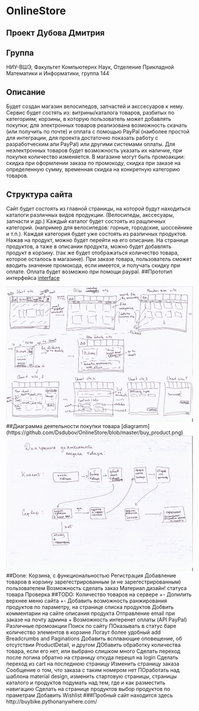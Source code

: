 # OnlineStore

## Проект Дубова Дмитрия
## Группа
НИУ-ВШЭ, Факультет Компьютернх Наук, Отделение Прикладной Математики и Информатики, группа 144
## Описание
Будет создан магазин велосипедов, запчастей и акссесуаров к нему. Сервис будет состять из: витрины/каталога товаров, разбитых по категориям; корзины, в которую пользователь может добавлять покупки; для электронных товаров реализована возможность скачать (или получить по почте) и оплата с помощью PayPal (наиболее простой для интеграции, для проекта достаточно показать работу с разработческим апи PayPal) или другими системами оплаты. Для неэлектронных товаров будет возможность указать их наличие, при покупке количество изменяется. В магазине могут быть промоакции: скидка при оформлении заказа по промокоду, скидка при заказе на определенную сумму, временная скидка на конкретную категорию товаров.
## Структура сайта
Сайт будет состоять из главной страницы, на которой будут находиться каталоги различных видов продукции. (Велосипеды, акссесуары, запчасти и др.)
Каждый каталог будет состоять из ращличных категорий. (например для велосипедов: горные, городские, шоссейнике и т.п.). Каждая категория будет уже состоять из различных продуктов. Нажав на продукт, можно будет перейти на его описание.
На странице продуктов, а таже в описании продукта, можно будет добавлять продукт в корзину. (так же будет отображаться количество товара, которое осталось в магазине).
При заказе товара, пользователь сможет вводить значение промокода, если имеется, и получать скидку при оплате. Оплата будет возможно при помощи paypal.
##Прототип интерфейса
[interface](https://github.com/Dsdubov/OnlineStore/blob/master/interface.png)

<img src="https://github.com/Dsdubov/OnlineStore/blob/master/interface.png" alt="Pull" />
##Диаграмма деятельности покупки товара
[diagramm](https://github.com/Dsdubov/OnlineStore/blob/master/buy_product.png)

<img src="https://github.com/Dsdubov/OnlineStore/blob/master/buy_product.png" alt="Pull" />
##Done:
Корзина, с функциональностью
Регистрация
Добавление товаров в корзину зарегестрированным (и не зарегестрированным) пользователем
Возможность сделать заказ
Материал дизайн! статуса товара
Проверка
##TODO:
Количество товаров на сервере +-
Допилить верхнее меню сайта +-
Добавить возможность ранжирования продуктов по параметру, на странице списка продуктов
Добвить комментарии на сайте описания продукта
Отправление email при заказе на почту админа +
Возможность интеренет оплаты (API PayPal)
Различные промоакции
Поиск по сайту
ПОказывать в статус баре количество элементов в корзине
Логаут более удобный
add Breadcrumbs and Paginations
Добавить всплвающие оповещение, об отсутствии ProductDetail, и другом
ДОбавить обработку количества товара, если его нет, или выбрано слишком много
Сделать переход после логина обратно на страницу откуда перешл на login
Сделать переход из cart на последнюю страницу
Изменить страницу заказа
Сообщение о том, что заказа с таким номером нет
ПОработать над шаблона material design, изменить стартовую страницы, страницы каталого и продуктов подумать над тем, где и как разместить навигацию
Сделать на странице продуктов выбор продуктов по праметрам
Добавить Wishlist
###Пробный сайт находится здесь 
http://buybike.pythonanywhere.com/